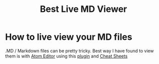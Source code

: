 ﻿---
layout: post
category: NA
title: Best Live MD Viewer
tagline: by Henry
tags:
  - markdown
published: true
---

# How to live view your MD files
.MD / Markdown files can be pretty tricky. Best way I have found to view them is
with [Atom Editor](https://atom.io/)
using this [plugin](https://github.com/atom/markdown-preview)
and [Cheat Sheets](https://github.com/adam-p/markdown-here/wiki/Markdown-Cheatsheet)
